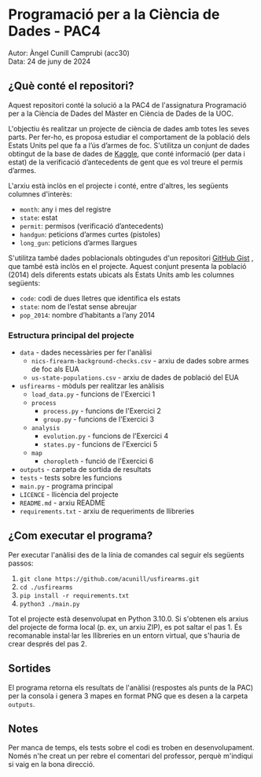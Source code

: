# Programació per a la Ciència de Dades - PAC4

Autor: Àngel Cunill Camprubi (acc30)  
Data: 24 de juny de 2024

## ¿Què conté el repositori?

Aquest repositori conté la solució a la PAC4 de l'assignatura Programació per a
la Ciència de Dades del Màster en Ciència de Dades de la UOC.

L'objectiu és realitzar un projecte de ciència de dades amb totes les seves
parts. Per fer-ho, es proposa estudiar el comportament de la població dels 
Estats Units pel que fa a l’ús d’armes de foc. S'utilitza un conjunt de dades 
obtingut de la base de dades de [Kaggle](https://www.kaggle.com/datasets/pedropereira94/nics-firearm-backgroundchecks),
que conté informació (per data i estat) de la verificació d’antecedents
de gent que es vol treure el permís d’armes.

L'arxiu està inclòs en el projecte i conté, entre d'altres, les següents 
columnes d'interès:

* `month`: any i mes del registre
* `state`: estat
* `permit`: permisos (verificació d’antecedents)  
* `handgun`: peticions d’armes curtes (pistoles)  
* `long_gun`: peticions d’armes llargues

S'utilitza també dades poblacionals obtingudes d'un repositori 
[GitHub Gist](https://gist.githubusercontent.com/bradoyler/0fd473541083cfa9ea6b5da57b08461c/raw/fa5f59ff1ce7ad9ff792e223b9ac05c564b7c0fe/populations.csv)
, que també està inclòs en el projecte. Aquest conjunt presenta la població 
(2014) dels diferents estats ubicats als Estats Units amb les columnes següents:

* `code`: codi de dues lletres que identifica els estats
* `state`: nom de l’estat sense abreujar
* `pop_2014`: nombre d’habitants a l’any 2014

### Estructura principal del projecte

* `data` - dades necessàries per fer l'anàlisi
  * `nics-firearm-background-checks.csv` - arxiu de dades sobre armes de foc als EUA
  * `us-state-populations.csv` - arxiu de dades de població del EUA
* `usfirearms` - mòduls per realitzar les anàlisis
  * `load_data.py` - funcions de l'Exercici 1
  * `process`
    * `process.py` - funcions de l'Exercici 2
    * `group.py` - funcions de l'Exercici 3
  * `analysis`
    * `evolution.py` - funcions de l'Exercici 4
    * `states.py` - funcions de l'Exercici 5
  * `map`
    * `choropleth` - funció de l'Exercici 6
* `outputs` - carpeta de sortida de resultats
* `tests` - tests sobre les funcions
* `main.py` - programa principal
* `LICENCE` - llicència del projecte
* `README.md` - arxiu README
* `requirements.txt` - arxiu de requeriments de llibreries

## ¿Com executar el programa?

Per executar l'anàlisi des de la línia de comandes cal seguir els següents 
passos:

1. `git clone https://github.com/acunill/usfirearms.git`
2. `cd ./usfirearms`
3. `pip install -r requirements.txt`
4. `python3 ./main.py`

Tot el projecte està desenvolupat en Python 3.10.0.
Si s'obtenen els arxius del projecte de forma local (p. ex, un arxiu ZIP), es 
pot saltar el pas 1. És recomanable instal·lar les llibreries en un entorn 
virtual, que s'hauria de crear després del pas 2.

## Sortides

El programa retorna els resultats de l'anàlisi (respostes als punts de la PAC) 
per la consola i genera 3 mapes en format PNG que es desen a la carpeta
`outputs`.

## Notes

Per manca de temps, els tests sobre el codi es troben en desenvolupament.
Només n'he creat un per rebre el comentari del professor, perquè m'indiqui si
vaig en la bona direcció.
